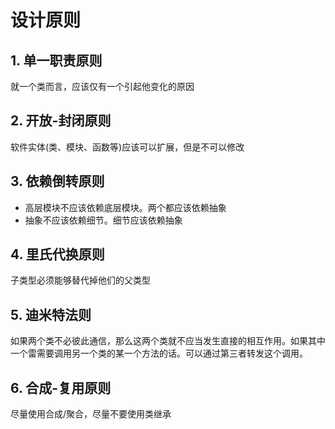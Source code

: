# 设计原则

## 1. 单一职责原则

就一个类而言，应该仅有一个引起他变化的原因

## 2. 开放-封闭原则

软件实体\(类、模块、函数等\)应该可以扩展，但是不可以修改

## 3. 依赖倒转原则

* 高层模块不应该依赖底层模块。两个都应该依赖抽象
* 抽象不应该依赖细节。细节应该依赖抽象

## 4. 里氏代换原则

子类型必须能够替代掉他们的父类型

## 5. 迪米特法则

如果两个类不必彼此通信，那么这两个类就不应当发生直接的相互作用。如果其中一个雷需要调用另一个类的某一个方法的话。可以通过第三者转发这个调用。

## 6. 合成-复用原则

尽量使用合成/聚合，尽量不要使用类继承

